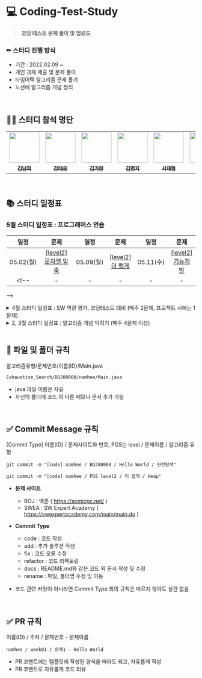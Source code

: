 # 💻 Coding-Test-Study
> **코딩 테스트 문제 풀이 및 업로드**

### ✏ 스터디 진행 방식
+ 기간 : 2022.02.09 ~
+ 개인 과제 제출 및 문제 풀이
+ 타임어택 알고리즘 문제 풀기
+ 노션에 알고리즘 개념 정리  

</br>

## 👨‍💻 스터디 참석 명단
<table>
<!--   <tr>
    <td></td>
    <td></td>
    <td></td>
    <td></td>
    <td></td>
    <td></td>
    <td></td>
    <td></td>
  </tr> -->
  <tr>
    <td align="center"><a href="https://github.com/nhee0410"><img src="https://avatars.githubusercontent.com/u/49919262?v=4?s=100" width="80px;" alt=""></td>
    <td align="center"><a href="https://github.com/dttmm"><img src="https://avatars.githubusercontent.com/dttmm" width="80px;" alt=""></td>
    <td align="center"><a href="https://github.com/kim-kihan"><img src="https://avatars.githubusercontent.com/kim-kihan" width="80px;" alt=""></td>
    <td align="center"><a href="https://github.com/mxxxxxji"><img src="https://avatars.githubusercontent.com/mxxxxxji" width="80px;" alt=""></td>
    <td align="center"><a href="https://github.com/myclf22"><img src="https://avatars.githubusercontent.com/myclf22" width="80px;" alt=""></td>
    <td align="center"><a href="https://github.com/taxfdi6371"><img src="https://avatars.githubusercontent.com/taxfdi6371" width="80px;" alt=""></td>
    <td align="center"><a href="https://github.com/henginthere"><img src="https://avatars.githubusercontent.com/henginthere" width="80px;" alt=""></td>
    <td align="center"><a href="https://github.com/JunhaLee"><img src="https://avatars.githubusercontent.com/JunhaLee" width="80px;" alt=""></td>
  </tr>
  <tr>
    <td align="center"><a href="https://github.com/nhee0410"><sub><b>김남희</b></td>
    <td align="center"><a href="https://github.com/dttmm"><sub><b>강태웅</b></td>
    <td align="center"><a href="https://github.com/kim-kihan"><sub><b>김기한</b></td>
    <td align="center"><a href="https://github.com/mxxxxxji"><sub><b>김명지</b></td>
    <td align="center"><a href="https://github.com/myclf22"><sub><b>서재형</b></td>
    <td align="center"><a href="https://github.com/taxfdi6371"><sub><b>권용준</b></td>
    <td align="center"><a href="https://github.com/henginthere"><sub><b>배혜연</b></td>
      <td align="center"><a href="https://github.com/JunhaLee"><sub><b>이준하</b></td>      
  </tr>
</table>
      
</br>

## 📚 스터디 일정표 

### 5월 스터디 일정표 : 프로그래머스 연습
| 일정 | 문제 | 일정 | 문제 | 일정 | 문제 |
| :--: | :--: | :--: | :--: | :--: | :--: |
| 05.02(월) | [[level2]</br>문자열 압축](https://programmers.co.kr/learn/courses/30/lessons/60057) | 05.09(월) | [[level2]</br>더 맵게](https://programmers.co.kr/learn/courses/30/lessons/42626) | 05.11(수) | [[level2]</br>기능개발](https://programmers.co.kr/learn/courses/30/lessons/42586) | 
<!-- | - | - | - | - | - | - |
 -->
<details>
<summary> 4월 스터디 일정표 : SW 역량 평가, 코딩테스트 대비 (매주 2문제, 프로젝트 시에는 1문제)</summary>
<div markdown="1">

주차 | 문제1 | 문제2 |
:--: | :--: | :--: |
8주차</br>(04.04~04.08) | [[BOJ14500]</br>테트로미노](https://www.acmicpc.net/problem/14500) | - |
9주차</br>(04.11~04.15) | [[BOJ2251]</br>물통](https://www.acmicpc.net/problem/2251) | [[BOJ3190]</br>뱀](https://www.acmicpc.net/problem/3190) |
10주차</br>(04.18~04.22) | [[BOJ9205]</br>맥주 마시면서 걸어가기](https://www.acmicpc.net/problem/9205) | [[BOJ9207]</br>페그 솔리테어](https://www.acmicpc.net/problem/9207) |
11주차</br>(04.25~04.29) | [[BOJ24954]</br>물약 구매](https://www.acmicpc.net/problem/24954) | - |
  
</div>
</details>

<details>
<summary> 2, 3월 스터디 일정표 : 알고리즘 개념 익히기 (매주 4문제 이상)</summary>
<div markdown="1">

주차 | 알고리즘 유형 | 문제1 | 문제2 | 문제3 | 문제4 | 문제5
:--: | :--: | :--: | :--: | :--: | :--: | :--: |
1주차</br>(02.09~02.11) | 완전 탐색 </br> (Exhaustive Search) | [[BOJ1339]</br>단어 수학](https://www.acmicpc.net/problem/1339) | [[BOJ1062]</br>가르침](https://www.acmicpc.net/problem/1062) | - | - | - |
2주차</br>(02.14~02.18) | DFS / BFS | [[BOJ2573]</br>빙산](https://www.acmicpc.net/problem/2573) | [[BOJ14225]</br>부분수열의 합](https://www.acmicpc.net/problem/14225) | [[BOJ1012]</br>유기농 배추](https://www.acmicpc.net/problem/1012) | [[BOJ2589]</br>보물섬](https://www.acmicpc.net/problem/2589) | - | 
3주차</br>(02.21~02.25) | 탐욕 알고리즘 </br> (Greedy) | [[BOJ12845]</br>모두의 마블](https://www.acmicpc.net/problem/12845) | [[BOJ11000]</br>강의실 배정](https://www.acmicpc.net/problem/11000) | [[BOJ14891]</br>톱니바퀴](https://www.acmicpc.net/problem/14891) | [[BOJ1969]</br>DNA](https://www.acmicpc.net/problem/1969) | [[BOJ1946]</br>신입사원](https://www.acmicpc.net/problem/1946) |
4주차</br>(02.28~03.04) | DP / 구현 | [[BOJ2579]</br>계단 오르기](https://www.acmicpc.net/problem/2579) | [[BOJ15486]</br>퇴사2](https://www.acmicpc.net/problem/15486) | [[BOJ21610]</br>마법사 상어와 비바라기](https://www.acmicpc.net/problem/21610) | [[BOJ21608]</br>상어 초등학교](https://www.acmicpc.net/problem/21608) | - |
5주차</br>(03.07~03.11) | 다익스트라 </br> (Dijkstra) | [[BOJ1446]</br>지름길](https://www.acmicpc.net/problem/1446) | [[BOJ1753]</br>최단경로](https://www.acmicpc.net/problem/1753) | [[BOJ18352]</br>특정 거리의 도시 찾기](https://www.acmicpc.net/problem/18352) | [[BOJ4485]</br>녹색 옷 입은 애가 젤다지?](https://www.acmicpc.net/problem/4485) | [[BOJ1916]</br>최소비용 구하기](https://www.acmicpc.net/problem/1916) |
6주차</br>(03.21~03.25) | 그래프 / 구현 / 이진탐색 | [[BOJ14503]</br>로봇청소기](https://www.acmicpc.net/problem/14503) | [[BOJ13397]</br>구간 나누기2](https://www.acmicpc.net/problem/13397) | [[BOJ1647]</br>도시 분할 계획](https://www.acmicpc.net/problem/1647) | [[BOJ7569]</br>토마토](https://www.acmicpc.net/problem/7569) | - |
7주차</br>(03.28~04.01) | 문자열 | [[BOJ1254]</br>팰린드롬 만들기](https://www.acmicpc.net/problem/1254) | [[BOJ1013]</br>Contact](https://www.acmicpc.net/problem/1013) | [[BOJ4949]</br>균형잡힌 세상](https://www.acmicpc.net/problem/4949) | - | - |

</div>
</details>

</br>

## 📂 파일 및 폴더 규칙
알고리즘유형/문제번호/이름(ID)/Main.java 
```
Exhaustive_Search/BOJ00000/namhee/Main.java
```
+ java 파일 이름은 자유
+ 자신의 폴더에 코드 외 다른 메모나 문서 추가 가능

</br>

## ✅ Commit Message 규칙
[Commit Type] 이름(ID) / 문제사이트와 번호, PGS는 level / 문제이름 / 알고리즘 유형
```
git commit -m "[code] namhee / BOJ00000 / Hello World / 완전탐색"
```
```
git commit -m "[code] namhee / PGS level2 / 더 맵게 / Heap"
```

+ **문제 사이트**
  + BOJ : 백준 ( https://acmicpc.net/ )
  + SWEA : SW Expert Academy ( https://swexpertacademy.com/main/main.do )

+ **Commit Type**
  + code : 코드 작성
  + add : 추가 솔루션 작성
  + fix : 코드 오류 수정
  + refactor : 코드 리팩토링
  + docs : README.md와 같은 코드 외 문서 작성 및 수정
  + rename : 파일, 폴더명 수정 및 이동

+ 코드 관련 커밋이 아니라면 Commit Type 외의 규칙은 따르지 않아도 상관 없음
</br>

## ✅ PR 규칙
이름(ID) / 주차 / 문제번호 - 문제이름
```
namhee / week01 / 문제1 - Hello World
```
+ PR 코멘트에는 템플릿에 작성된 양식을 따라도 되고, 자유롭게 작성
+ PR 코멘트로 자유롭게 코드 리뷰

</br>


